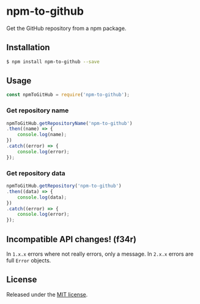 # npm-to-github

Get the GitHub repository from a npm package.

## Installation

```bash
$ npm install npm-to-github --save
```

## Usage

```js
const npmToGitHub = require('npm-to-github');
```

### Get repository name

```js
npmToGitHub.getRepositoryName('npm-to-github')
.then((name) => {
    console.log(name);
})
.catch((error) => {
    console.log(error);
});
```

### Get repository data

```js
npmToGitHub.getRepository('npm-to-github')
.then((data) => {
    console.log(data);
})
.catch((error) => {
    console.log(error);
});
```

## Incompatible API changes! (f34r)

In `1.x.x` errors where not really errors, only a message.
In `2.x.x` errors are full `Error` objects.

## License

Released under the [MIT license](https://tldrlegal.com/license/mit-license).
